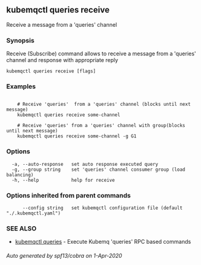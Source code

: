 ## kubemqctl queries receive

Receive a message from a 'queries' channel

### Synopsis

Receive (Subscribe) command allows to receive a message from a 'queries' channel and response with appropriate reply

```
kubemqctl queries receive [flags]
```

### Examples

```

	# Receive 'queries'  from a 'queries' channel (blocks until next message)
	kubemqctl queries receive some-channel

	# Receive 'queries' from a 'queries' channel with group(blocks until next message)
	kubemqctl queries receive some-channel -g G1

```

### Options

```
  -a, --auto-response   set auto response executed query
  -g, --group string    set 'queries' channel consumer group (load balancing)
  -h, --help            help for receive
```

### Options inherited from parent commands

```
      --config string   set kubemqctl configuration file (default "./.kubemqctl.yaml")
```

### SEE ALSO

* [kubemqctl queries](kubemqctl_queries.md)	 - Execute Kubemq 'queries' RPC based commands

###### Auto generated by spf13/cobra on 1-Apr-2020
